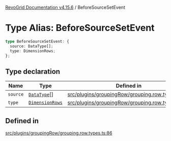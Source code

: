 [RevoGrid Documentation v4.15.6](README.md) / BeforeSourceSetEvent

# Type Alias: BeforeSourceSetEvent

```ts
type BeforeSourceSetEvent: {
  source: DataType[];
  type: DimensionRows;
};
```

## Type declaration

| Name | Type | Defined in |
| ------ | ------ | ------ |
| `source` | [`DataType`](TypeAlias.DataType.md)[] | [src/plugins/groupingRow/grouping.row.types.ts:88](https://github.com/revolist/revogrid/blob/8ab186c1ae2faee97d25784acff6dbf4187524f8/src/plugins/groupingRow/grouping.row.types.ts#L88) |
| `type` | [`DimensionRows`](TypeAlias.DimensionRows.md) | [src/plugins/groupingRow/grouping.row.types.ts:87](https://github.com/revolist/revogrid/blob/8ab186c1ae2faee97d25784acff6dbf4187524f8/src/plugins/groupingRow/grouping.row.types.ts#L87) |

## Defined in

[src/plugins/groupingRow/grouping.row.types.ts:86](https://github.com/revolist/revogrid/blob/8ab186c1ae2faee97d25784acff6dbf4187524f8/src/plugins/groupingRow/grouping.row.types.ts#L86)
